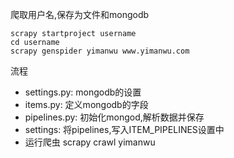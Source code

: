 爬取用户名,保存为文件和mongodb

    scrapy startproject username
	cd username
	scrapy genspider yimanwu www.yimanwu.com
流程

 - settings.py: mongodb的设置
 - items.py: 定义mongodb的字段
 - pipelines.py: 初始化mongod,解析数据并保存
 - settings: 将pipelines,写入ITEM_PIPELINES设置中
 - 运行爬虫
    	scrapy crawl yimanwu
